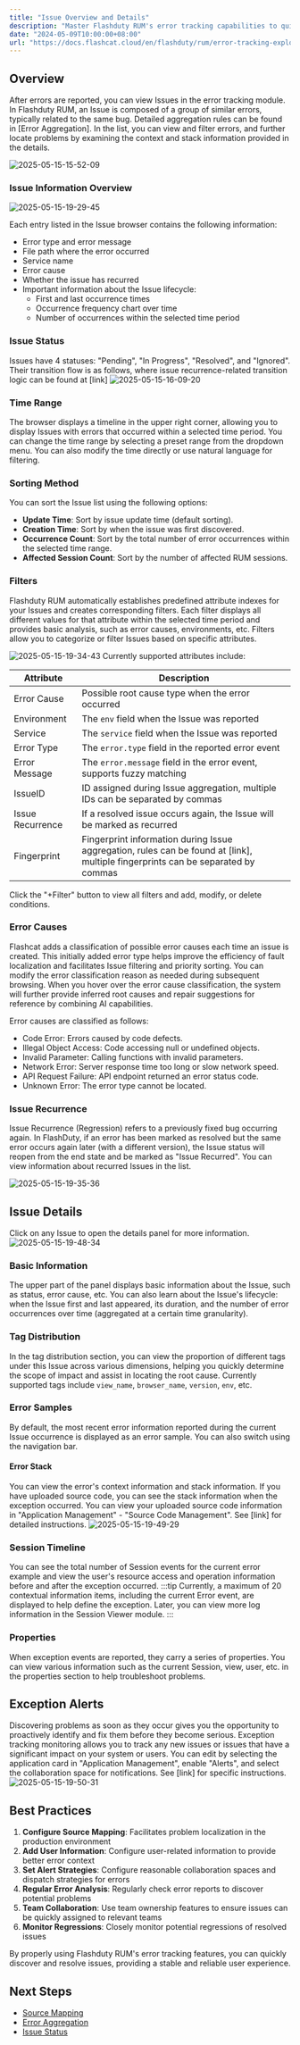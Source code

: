 ```yaml
---
title: "Issue Overview and Details"
description: "Master Flashduty RUM's error tracking capabilities to quickly discover and resolve website issues."
date: "2024-05-09T10:00:00+08:00"
url: "https://docs.flashcat.cloud/en/flashduty/rum/error-tracking-explorer?nav=01JCQ7A4N4WRWNXW8EWEHXCMF5"
---
```


## Overview

After errors are reported, you can view Issues in the error tracking module. In Flashduty RUM, an Issue is composed of a group of similar errors, typically related to the same bug. Detailed aggregation rules can be found in [Error Aggregation]. In the list, you can view and filter errors, and further locate problems by examining the context and stack information provided in the details.

![2025-05-15-15-52-09](https://docs-cdn.flashcat.cloud/imges/png/7eaffcd3d631d03ffb553f8956ff94ac.png)

### Issue Information Overview

![2025-05-15-19-29-45](https://docs-cdn.flashcat.cloud/imges/png/5fb33aa6b0283515ca9f2427ae4aff27.png)

Each entry listed in the Issue browser contains the following information:

- Error type and error message
- File path where the error occurred
- Service name
- Error cause
- Whether the issue has recurred
- Important information about the Issue lifecycle:
  - First and last occurrence times
  - Occurrence frequency chart over time
  - Number of occurrences within the selected time period

### Issue Status

Issues have 4 statuses: "Pending", "In Progress", "Resolved", and "Ignored". Their transition flow is as follows, where issue recurrence-related transition logic can be found at [link]
![2025-05-15-16-09-20](https://docs-cdn.flashcat.cloud/imges/png/d81cfab46793c24b044c8d87ef30402b.png)

### Time Range

The browser displays a timeline in the upper right corner, allowing you to display Issues with errors that occurred within a selected time period. You can change the time range by selecting a preset range from the dropdown menu. You can also modify the time directly or use natural language for filtering.

<!-- ![2025-05-15-19-33-18](https://docs-cdn.flashcat.cloud/imges/png/209a8a433ca5a2d5681865ff1e3c08f4.png) -->

### Sorting Method

You can sort the Issue list using the following options:

- **Update Time**: Sort by issue update time (default sorting).
- **Creation Time**: Sort by when the issue was first discovered.
- **Occurrence Count**: Sort by the total number of error occurrences within the selected time range.
- **Affected Session Count**: Sort by the number of affected RUM sessions.

### Filters

Flashduty RUM automatically establishes predefined attribute indexes for your Issues and creates corresponding filters. Each filter displays all different values for that attribute within the selected time period and provides basic analysis, such as error causes, environments, etc. Filters allow you to categorize or filter Issues based on specific attributes.

![2025-05-15-19-34-43](https://docs-cdn.flashcat.cloud/imges/png/718ff0527731fd89465a3a7e0fb7c7ea.png)
Currently supported attributes include:

| Attribute | Description |
| --------- | ----------- |
| Error Cause | Possible root cause type when the error occurred |
| Environment | The `env` field when the Issue was reported |
| Service | The `service` field when the Issue was reported |
| Error Type | The `error.type` field in the reported error event |
| Error Message | The `error.message` field in the error event, supports fuzzy matching |
| IssueID | ID assigned during Issue aggregation, multiple IDs can be separated by commas |
| Issue Recurrence | If a resolved issue occurs again, the Issue will be marked as recurred |
| Fingerprint | Fingerprint information during Issue aggregation, rules can be found at [link], multiple fingerprints can be separated by commas |

Click the "+Filter" button to view all filters and add, modify, or delete conditions.

### Error Causes

Flashcat adds a classification of possible error causes each time an issue is created. This initially added error type helps improve the efficiency of fault localization and facilitates Issue filtering and priority sorting. You can modify the error classification reason as needed during subsequent browsing. When you hover over the error cause classification, the system will further provide inferred root causes and repair suggestions for reference by combining AI capabilities.

<!-- ![2025-05-15-19-36-04](https://docs-cdn.flashcat.cloud/imges/png/24c6db8dd8d125edf81b7fba3d8d2f6b.png) -->

Error causes are classified as follows:

- Code Error: Errors caused by code defects.
- Illegal Object Access: Code accessing null or undefined objects.
- Invalid Parameter: Calling functions with invalid parameters.
- Network Error: Server response time too long or slow network speed.
- API Request Failure: API endpoint returned an error status code.
- Unknown Error: The error type cannot be located.

### Issue Recurrence

Issue Recurrence (Regression) refers to a previously fixed bug occurring again. In FlashDuty, if an error has been marked as resolved but the same error occurs again later (with a different version), the Issue status will reopen from the end state and be marked as "Issue Recurred". You can view information about recurred Issues in the list.

![2025-05-15-19-35-36](https://docs-cdn.flashcat.cloud/imges/png/489e8b51c598fc2ef0a248508dd546d6.png)

## Issue Details

Click on any Issue to open the details panel for more information.
![2025-05-15-19-48-34](https://docs-cdn.flashcat.cloud/imges/png/964b9102aca07b4e68b569acf1d99891.png)

### Basic Information

The upper part of the panel displays basic information about the Issue, such as status, error cause, etc. You can also learn about the Issue's lifecycle: when the Issue first and last appeared, its duration, and the number of error occurrences over time (aggregated at a certain time granularity).

### Tag Distribution

In the tag distribution section, you can view the proportion of different tags under this Issue across various dimensions, helping you quickly determine the scope of impact and assist in locating the root cause. Currently supported tags include `view_name`, `browser_name`, `version`, `env`, etc.

### Error Samples

By default, the most recent error information reported during the current Issue occurrence is displayed as an error sample. You can also switch using the navigation bar.

#### Error Stack

You can view the error's context information and stack information. If you have uploaded source code, you can see the stack information when the exception occurred. You can view your uploaded source code information in "Application Management" - "Source Code Management". See [link] for detailed instructions.
![2025-05-15-19-49-29](https://docs-cdn.flashcat.cloud/imges/png/551f3fdc7eef25ac2888f71db87b9f69.png)

### Session Timeline

You can see the total number of Session events for the current error example and view the user's resource access and operation information before and after the exception occurred.
:::tip
Currently, a maximum of 20 contextual information items, including the current Error event, are displayed to help define the exception. Later, you can view more log information in the Session Viewer module.
:::

### Properties

When exception events are reported, they carry a series of properties. You can view various information such as the current Session, view, user, etc. in the properties section to help troubleshoot problems.

## Exception Alerts

Discovering problems as soon as they occur gives you the opportunity to proactively identify and fix them before they become serious. Exception tracking monitoring allows you to track any new issues or issues that have a significant impact on your system or users. You can edit by selecting the application card in "Application Management", enable "Alerts", and select the collaboration space for notifications. See [link] for specific instructions.
![2025-05-15-19-50-31](https://docs-cdn.flashcat.cloud/imges/png/eebe04d7a964b0dfaafd87daa9b6a345.png)

## Best Practices

1. **Configure Source Mapping**: Facilitates problem localization in the production environment
2. **Add User Information**: Configure user-related information to provide better error context
3. **Set Alert Strategies**: Configure reasonable collaboration spaces and dispatch strategies for errors
4. **Regular Error Analysis**: Regularly check error reports to discover potential problems
5. **Team Collaboration**: Use team ownership features to ensure issues can be quickly assigned to relevant teams
6. **Monitor Regressions**: Closely monitor potential regressions of resolved issues

By properly using Flashduty RUM's error tracking features, you can quickly discover and resolve issues, providing a stable and reliable user experience.

## Next Steps

- [Source Mapping](https://docs.flashcat.cloud/en/flashduty/rum/sourcemap?nav=01JCQ7A4N4WRWNXW8EWEHXCMF5)
- [Error Aggregation](https://docs.flashcat.cloud/en/flashduty/rum/error-grouping?nav=01JCQ7A4N4WRWNXW8EWEHXCMF5)
- [Issue Status](https://docs.flashcat.cloud/en/flashduty/rum/issue-states?nav=01JCQ7A4N4WRWNXW8EWEHXCMF5) 